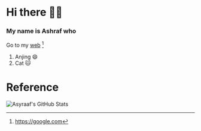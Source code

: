 # Hi there 🫰🏿

### My name is Ashraf who

Go to my [web](https://ashyrafwhoawd.com) [^1]

1. Anjing :smile:
2. Cat :cat:

# Reference

[^1]: https://google.com

![Asyraaf's GitHub Stats](https://github-readme-stats.vercel.app/api?username=asyraaftw&show_icons=true&theme=radical)
